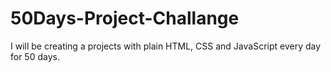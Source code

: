 # 50Days-Project-Challange
I will be creating a projects with plain HTML, CSS and JavaScript every day for 50 days.
